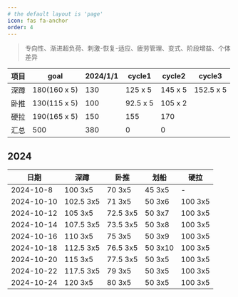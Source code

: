 ```yaml
---
# the default layout is 'page'
icon: fas fa-anchor
order: 4
---
```


> 专向性、渐进超负荷、刺激-恢复-适应、疲劳管理、变式、阶段增益、个体差异


|项目   |goal            |2024/1/1|cycle1       |cycle2      |cycle3      |
|--|--|--|--|--|--|
|深蹲   |180(160 x 5)    |130     |125 x 5      |145 x 5   |152.5 x 5 |
|卧推   |130(115 x 5)    |100     |92.5 x 5     |105 x 2     ||
|硬拉   |190(165 x 5)    |150     |155          |170         ||
|汇总   |500             |380     |0            |0           ||


## 2024

| 日期        | 深蹲       | 卧推     | 划船     | 硬拉       |
| ---------  | -------    | ------   | ------   | -------   |
| 2024-10-8  | 100 3x5    | 70 3x5   | 45 3x5   | -         |
| 2024-10-10 | 102.5 3x5  | 71 3x5   | 50 3x6   | 100 3x5   |
| 2024-10-12 | 105 3x5    | 72.5 3x5 | 50 3x7   | 100 3x5   |
| 2024-10-14 | 107.5 3x5  | 73.5 3x5 | 50 3x8   | 100 3x5   |
| 2024-10-16 | 110 3x5    | 75 3x5   | 50 3x9   | 100 3x5   |
| 2024-10-18 | 112.5 3x5  | 76.5 3x5 | 50 3x10  | 100 3x5   |
| 2024-10-20 | 115 3x5    | 77.5 3x5 | 50 3x5   | 100 3x5   |
| 2024-10-22 | 117.5 3x5  | 79 3x5   | 50 3x5   | 100 3x5   |
| 2024-10-24 | 120 3x5    | 80 3x5   | 50 3x5   | 100 3x5   |
